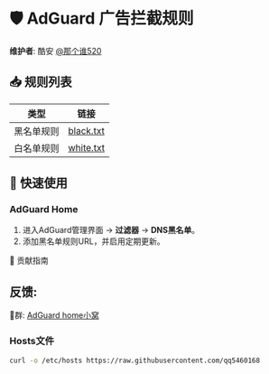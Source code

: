 # 🛡️ AdGuard 广告拦截规则

**维护者**: 酷安 [@那个谁520](http://www.coolapk.com/u/23966654)



## 📥 规则列表

| 类型       | 链接                                                                                       |
|------------|------------------------------------------------------------------------------------------|
| 黑名单规则 | [black.txt](https://raw.githubusercontent.com/qq5460168/dangchu/main/black.txt)          |
| 白名单规则 | [white.txt](https://raw.githubusercontent.com/qq5460168/dangchu/main/white.txt)          |

## 🚀 快速使用

### AdGuard Home
1. 进入AdGuard管理界面 → **过滤器** → **DNS黑名单**。
2. 添加黑名单规则URL，并启用定期更新。


🤝 贡献指南
##  反馈: 
🐧群: [AdGuard home小窝](https://qm.qq.com/q/bRFsKddXq0) 

### Hosts文件
```bash
curl -o /etc/hosts https://raw.githubusercontent.com/qq5460168

